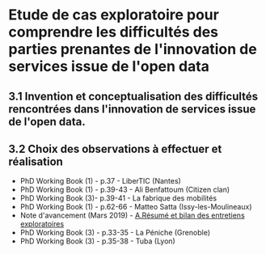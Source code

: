 # Etude de cas exploratoire pour comprendre les difficultés des parties prenantes de l'innovation de services issue de l'open data


## 3.1 Invention et conceptualisation des difficultés rencontrées dans l'innovation de services issue de l'open data. 



## 3.2 Choix des observations à effectuer et réalisation

- PhD Working Book (1) - p.37 - LiberTIC (Nantes) 
- PhD Working Book (1) - p.39-43 - Ali Benfattoum (Citizen clan) 
- PhD Working Book (3)- p.39-41 - La fabrique des mobilités
- PhD Working Book (1) - p.62-66 - Matteo Satta (Issy-les-Moulineaux)
- Note d'avancement (Mars 2019) - [A.Résumé et bilan des entretiens exploratoires](https://docs.google.com/document/d/1UVvqs3ZtgCOnu68nbiwphNYfaU9rw7IQMsykxVpwpbA/edit#)
-  PhD Working Book (3) - p.33-35 - La Péniche (Grenoble)
- PhD Working Book (3) - p.35-38 - Tuba (Lyon)






